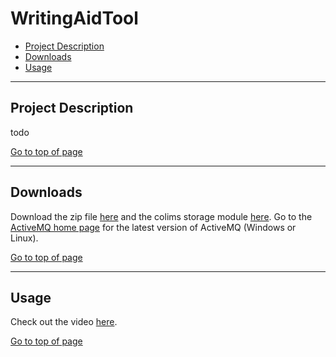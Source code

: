 # WritingAidTool

 * [Project Description](#project-description)
 * [Downloads](#downloads)
 * [Usage](#usage)

----

## Project Description

todo

[Go to top of page](#WritingAidTool)

----

## Downloads

Download the zip file [here](https://github.com/compomics/colims/releases/download/1.3.2/colims-client-1.3.2.zip) and the colims storage module [here](http://genesis.ugent.be/colims/colims-distributed-1.3.2.zip). Go to the [ActiveMQ home page](http://activemq.apache.org/) for the latest version of ActiveMQ (Windows or Linux).

[Go to top of page](#WritingAidTool)

----

## Usage
Check out the video [here](https://www.youtube.com/watch?v=T7HbbCD0sxI).

[Go to top of page](#WritingAidTool)
